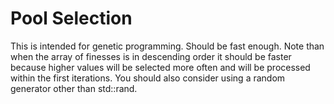 # Pool Selection

This is intended for genetic programming. Should be fast enough. Note than when the array of finesses is in descending order it should be faster because higher values will be selected more often and will be processed within the first iterations. You should also consider using a random generator other than std::rand.
